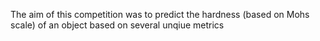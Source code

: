 The aim of this competition was to predict the hardness (based on Mohs scale) of an object based on several unqiue metrics

